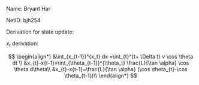 Name: Bryant Har

NetID: bjh254

Derivation for state update: 

$x_t$ derivation:

$$
\begin{align*}
&\int_{x_{t-1}}^{x_t} dx =\int_{t}^{t+ \Delta t} v \cos \theta dt  \\
&x_{t}-x{t-1}=\int_{\theta_{t-1}}^{\theta_t} \frac{L}{\tan \alpha} \cos \theta d\theta\\
&x_{t}-x{t-1}=\frac{L}{\tan \alpha} (\cos \theta_{t}-\cos \theta_{t-1})\\
\end{align*}
$$



